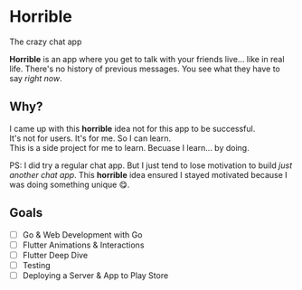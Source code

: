 # Horrible

The crazy chat app

**Horrible** is an app where you get to talk with your friends live... like in real life. There's no history of previous messages. You see what they have to say _right now_.

## Why?

I came up with this **horrible** idea not for this app to be successful.  
It's not for users. It's for me. So I can learn.  
This is a side project for me to learn. Becuase I learn... by doing.

PS: I did try a regular chat app. But I just tend to lose motivation to build _just another chat app_.
This **horrible** idea ensured I stayed motivated because I was doing something unique 😋.

## Goals

- [ ] Go & Web Development with Go
- [ ] Flutter Animations & Interactions
- [ ] Flutter Deep Dive
- [ ] Testing
- [ ] Deploying a Server & App to Play Store
